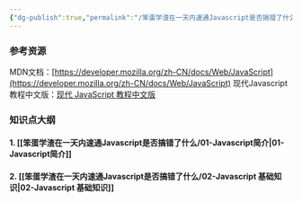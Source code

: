 ```yaml
---
{"dg-publish":true,"permalink":"/笨蛋学渣在一天内速通Javascript是否搞错了什么/000-目录/","tags":["gardenEntry"]}
---
```


### 参考资源
MDN文档：[https://developer.mozilla.org/zh-CN/docs/Web/JavaScript](https://developer.mozilla.org/zh-CN/docs/Web/JavaScript)
现代Javascript教程中文版：[现代 JavaScript 教程中文版](https://zh.javascript.info/)

### 知识点大纲
#### 1. [[笨蛋学渣在一天内速通Javascript是否搞错了什么/01-Javascript简介\|01-Javascript简介]]
#### 2. [[笨蛋学渣在一天内速通Javascript是否搞错了什么/02-Javascript 基础知识\|02-Javascript 基础知识]]


